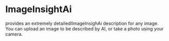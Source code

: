 # ImageInsightAi
provides an extremely detailedIImageInsighAi description for any image. You can upload an image to be described by AI, or take a photo using your camera.
